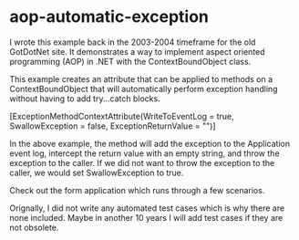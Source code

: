 aop-automatic-exception
=======================

I wrote this example back in the 2003-2004 timeframe for the old GotDotNet site.  It demonstrates a way to implement aspect oriented programming (AOP) in .NET with the ContextBoundObject class.

This example creates an attribute that can be applied to methods on a ContextBoundObject that will automatically perform exception handling without having to add try...catch blocks. 

[ExceptionMethodContextAttribute(WriteToEventLog = true, SwallowException = false, ExceptionReturnValue = "")]

In the above example, the method will add the exception to the Application event log, intercept the return value with an empty string, and throw the exception to the caller.  If we did not want to throw the exception to the caller, we would set SwallowException to true.

Check out the form application which runs through a few scenarios.

Orignally, I did not write any automated test cases which is why there are none included.  Maybe in another 10 years I will add test cases if they are not obsolete.
